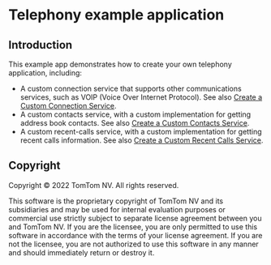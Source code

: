 # Telephony example application

## Introduction

This example app demonstrates how to create your own telephony application, including:

- A custom connection service that supports other communications services, such as VOIP (Voice Over
  Internet Protocol). See also
  [Create a Custom Connection Service](https://developer.tomtom.com/tomtom-digital-cockpit/tutorials/domains/communications/create-a-custom-connection-service).
- A custom contacts service, with a custom implementation for getting address book contacts. See
  also
  [Create a Custom Contacts Service](https://developer.tomtom.com/tomtom-digital-cockpit/tutorials/domains/communications/create-a-custom-contacts-service).
- A custom recent-calls service, with a custom implementation for getting recent calls information.
  See also
  [Create a Custom Recent Calls Service](https://developer.tomtom.com/tomtom-digital-cockpit/tutorials/domains/communications/create-a-custom-recentcalls-service).

## Copyright

Copyright © 2022 TomTom NV. All rights reserved.

This software is the proprietary copyright of TomTom NV and its subsidiaries and may be
used for internal evaluation purposes or commercial use strictly subject to separate
license agreement between you and TomTom NV. If you are the licensee, you are only permitted
to use this software in accordance with the terms of your license agreement. If you are
not the licensee, you are not authorized to use this software in any manner and should
immediately return or destroy it.
